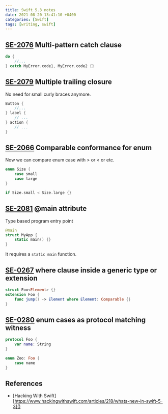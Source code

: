 ```yaml
---
title: Swift 5.3 notes
date: 2021-08-20 13:41:10 +0400
categories: [Swift]
tags: [writing, swift]
---
```


## [SE-2076][SE-0276] Multi-pattern catch clause

```swift
do {
    //...
} catch MyError.code1, MyError.code2 {}
```

## [SE-2079][SE-0279] Multiple trailing closure
No need for small curly braces anymore.
```swift
Button {
    //...
} label {
    // ...
} action {
    // ...
}
```

## [SE-2066][SE-2066] Comparable conformance for enum
Now we can compare enum case with > or < or etc.
```swift
enum Size {
    case small
    case large
}

if Size.small < Size.large {}
```


## [SE-2081][SE-2081] @main attribute
Type based program entry point
```swift
@main 
struct MyApp {
    static main() {}
}
```
It requires a `static main` function.

## [SE-0267][SE-0267] where clause inside a generic type or extension

```swift
struct Foo<Element> {}
extension Foo {
    func jump() -> Element where Element: Comparable {}
}
```

## [SE-0280][SE-0280] enum cases as protocol matching witness

```swift
protocol Foo {
    var name: String
}

enum Zoo: Foo {
    case name
}
```

## References
- [Hacking With Swift] [https://www.hackingwithswift.com/articles/218/whats-new-in-swift-5-3]()

[SE-0276]: https://github.com/apple/swift-evolution/blob/master/proposals/0276-multi-pattern-catch-clauses.md
[SE-0279]: https://github.com/apple/swift-evolution/blob/master/proposals/0279-multiple-trailing-closures.md
[SE-2066]: https://github.com/apple/swift-evolution/blob/master/proposals/0266-synthesized-comparable-for-enumerations.md
[SE-2081]: https://github.com/apple/swift-evolution/blob/master/proposals/0281-main-attribute.md
[SE-0267]: https://github.com/apple/swift-evolution/blob/master/proposals/0267-where-on-contextually-generic.md
[SE-0280]: https://github.com/apple/swift-evolution/blob/master/proposals/0280-enum-cases-as-protocol-witnesses.md